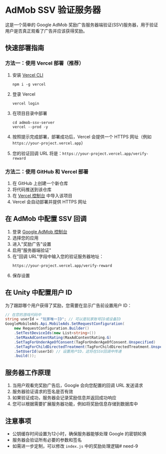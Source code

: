 # AdMob SSV 验证服务器

这是一个简单的 Google AdMob 奖励广告服务器端验证(SSV)服务器，用于验证用户是否真正观看了广告并应该获得奖励。

## 快速部署指南

### 方法一：使用 Vercel 部署（推荐）

1. 安装 [Vercel CLI](https://vercel.com/download)
   ```
   npm i -g vercel
   ```

2. 登录 Vercel
   ```
   vercel login
   ```

3. 在项目目录中部署
   ```
   cd admob-ssv-server
   vercel --prod -y
   ```

4. 按照提示完成部署，部署成功后，Vercel 会提供一个 HTTPS 网址（例如 `https://your-project.vercel.app`）

5. 您的验证回调 URL 将是：`https://your-project.vercel.app/verify-reward`

### 方法二：使用 GitHub 和 Vercel 部署

1. 在 GitHub 上创建一个新仓库
2. 将代码推送到该仓库
3. 在 [Vercel 控制台](https://vercel.com/dashboard) 中导入该项目
4. Vercel 会自动部署并提供 HTTPS 网址

## 在 AdMob 中配置 SSV 回调

1. 登录 [Google AdMob 控制台](https://apps.admob.com/)
2. 选择您的应用
3. 进入"奖励广告"设置
4. 启用"服务器端验证"
5. 在"回调 URL"字段中输入您的验证服务器地址：
   ```
   https://your-project.vercel.app/verify-reward
   ```
6. 保存设置

## 在 Unity 中配置用户 ID

为了跟踪哪个用户获得了奖励，您需要在显示广告前设置用户 ID：

```csharp
// 在您的游戏代码中
string userId = "玩家唯一ID"; // 可以是玩家账号ID或设备ID
GoogleMobileAds.Api.MobileAds.SetRequestConfiguration(
    new RequestConfiguration.Builder()
    .SetTestDeviceIds(new List<string>())
    .SetMaxAdContentRating(MaxAdContentRating.G)
    .SetTagForUnderAgeOfConsent(TagForUnderAgeOfConsent.Unspecified)
    .SetTagForChildDirectedTreatment(TagForChildDirectedTreatment.Unspecified)
    .SetUserId(userId) // 设置用户ID，这将在SSV回调中传递
    .build());
```

## 服务器工作原理

1. 当用户观看完奖励广告后，Google 会向您配置的回调 URL 发送请求
2. 服务器验证请求的签名是否有效
3. 如果验证成功，服务器会记录奖励信息并返回成功响应
4. 您可以根据需要扩展服务器功能，例如将奖励信息存储到数据库中

## 注意事项

- 公钥缓存时间设置为12小时，确保服务器能够处理 Google 的密钥轮换
- 服务器会验证所有必要的参数和签名
- 如需进一步定制，可以修改 `index.js` 中的奖励处理逻辑# need-9
